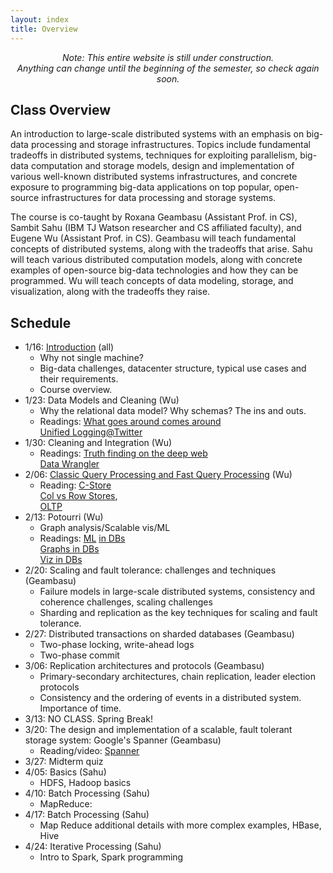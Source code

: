 ```yaml
---
layout: index
title: Overview
---
```


<p class="message" align="center">
  <i>Note: This entire website is still under construction. 
  <br/>Anything can change until the beginning
of the semester, so check again soon. </i>
</p>


## Class Overview


An introduction to large-scale distributed systems with an emphasis on big-data processing and storage infrastructures. Topics include fundamental tradeoffs in distributed systems, techniques for exploiting parallelism, big-data computation and storage models, design and implementation of various well-known distributed systems infrastructures, and concrete exposure to programming big-data applications on top popular, open-source infrastructures for data processing and storage systems.  

The course is co-taught by Roxana Geambasu (Assistant Prof. in CS), Sambit Sahu (IBM TJ Watson researcher and CS affiliated faculty), and Eugene Wu (Assistant Prof. in CS). Geambasu will teach fundamental concepts of distributed systems, along with the tradeoffs that arise. Sahu will teach various distributed computation models, along with concrete examples of open-source big-data technologies and how they can be programmed. Wu will teach concepts of data modeling, storage, and visualization, along with the tradeoffs they raise.





## Schedule

* 1/16: [Introduction](./lectures/lec1.pdf)    (all)
  * Why not single machine? 
  * Big-data challenges, datacenter structure, typical use cases and their requirements. 
  * Course overview. 
* 1/23:  Data Models and Cleaning  (Wu)
  * Why the relational data model? Why schemas? The ins and outs.
  * Readings: [What goes around comes around](https://github.com/w4111/syllabus/blob/master/reading/goesaroundcomesaround.pdf)     
    [Unified Logging@Twitter](https://cs.uwaterloo.ca/~jimmylin/publications/Lee_etal_VLDB2012.pdf) 
* 1/30:  Cleaning and Integration (Wu)
  * Readings: [Truth finding on the deep web](http://www.vldb.org/pvldb/vol6/p97-li.pdf)     
    [Data Wrangler](http://vis.stanford.edu/papers/wrangler) 
* 2/06: [Classic Query Processing and Fast Query Processing](https://w4121.github.io/lectures/qproc-primer) (Wu)
  * Reading: [C-Store](http://db.csail.mit.edu/projects/cstore/vldb.pdf)        
    [Col vs Row Stores](http://db.csail.mit.edu/projects/cstore/abadi-sigmod08.pdf), <br/> [OLTP](http://nms.csail.mit.edu/~stavros/pubs/OLTP_sigmod08.pdf) 
* 2/13: Potourri (Wu)
  * Graph analysis/Scalable vis/ML 
  * Readings: [ML](http://www.cs.stanford.edu/people/chrismre/papers/bismarck.pdf) [in DBs](http://db.cs.berkeley.edu/papers/vldb09-madskills.pdf)   
    [Graphs in DBs](http://pages.cs.wisc.edu/~jignesh/publ/Grail.pdf)      
    [Viz in DBs](http://sirrice.github.io/files/papers/ermac-vldb14.pdf) 
* 2/20: Scaling and fault tolerance: challenges and techniques (Geambasu)
  * Failure models in large-scale distributed systems, consistency and coherence challenges, scaling challenges
  * Sharding and replication as the key techniques for scaling and fault tolerance.
* 2/27: Distributed transactions on sharded databases (Geambasu)
  * Two-phase locking, write-ahead logs
  * Two-phase commit
* 3/06: Replication architectures and protocols (Geambasu)
  * Primary-secondary architectures, chain replication, leader election protocols
  * Consistency and the ordering of events in a distributed system. Importance of time.
* 3/13: NO CLASS.  Spring Break!
* 3/20: The design and implementation of a scalable, fault tolerant storage system: Google's Spanner (Geambasu)
  * Reading/video: [Spanner](https://research.google.com/archive/spanner.html)
* 3/27: Midterm quiz
* 4/05: Basics (Sahu)
  * HDFS, Hadoop basics 
* 4/10: Batch Processing (Sahu)
  * MapReduce: 
* 4/17: Batch Processing (Sahu)
  * Map Reduce additional details with more complex examples, HBase, Hive 
* 4/24:  Iterative Processing  (Sahu)
  * Intro to Spark, Spark programming 
